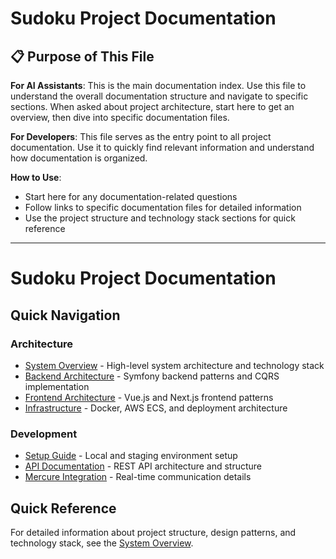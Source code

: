 # Sudoku Project Documentation

## 📋 Purpose of This File

**For AI Assistants**: This is the main documentation index. Use this file to understand the overall documentation structure and navigate to specific sections. When asked about project architecture, start here to get an overview, then dive into specific documentation files.

**For Developers**: This file serves as the entry point to all project documentation. Use it to quickly find relevant information and understand how documentation is organized.

**How to Use**: 
- Start here for any documentation-related questions
- Follow links to specific documentation files for detailed information
- Use the project structure and technology stack sections for quick reference

---

# Sudoku Project Documentation

## Quick Navigation

### Architecture
- [System Overview](architecture/overview.md) - High-level system architecture and technology stack
- [Backend Architecture](architecture/backend-architecture.md) - Symfony backend patterns and CQRS implementation
- [Frontend Architecture](architecture/frontend-architecture.md) - Vue.js and Next.js frontend patterns
- [Infrastructure](architecture/infrastructure.md) - Docker, AWS ECS, and deployment architecture

### Development
- [Setup Guide](development/setup.md) - Local and staging environment setup
- [API Documentation](api/api-documentation.md) - REST API architecture and structure
- [Mercure Integration](api/mercure-integration.md) - Real-time communication details

## Quick Reference

For detailed information about project structure, design patterns, and technology stack, see the [System Overview](architecture/overview.md). 